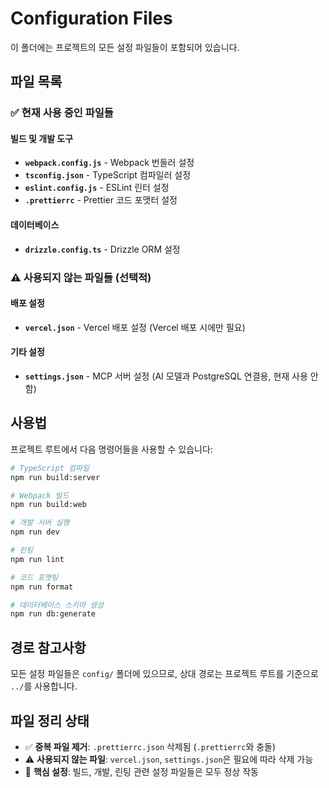 # Configuration Files

이 폴더에는 프로젝트의 모든 설정 파일들이 포함되어 있습니다.

## 파일 목록

### ✅ **현재 사용 중인 파일들**

#### 빌드 및 개발 도구

- **`webpack.config.js`** - Webpack 번들러 설정
- **`tsconfig.json`** - TypeScript 컴파일러 설정
- **`eslint.config.js`** - ESLint 린터 설정
- **`.prettierrc`** - Prettier 코드 포맷터 설정

#### 데이터베이스

- **`drizzle.config.ts`** - Drizzle ORM 설정

### ⚠️ **사용되지 않는 파일들 (선택적)**

#### 배포 설정

- **`vercel.json`** - Vercel 배포 설정 (Vercel 배포 시에만 필요)

#### 기타 설정

- **`settings.json`** - MCP 서버 설정 (AI 모델과 PostgreSQL 연결용, 현재 사용 안함)

## 사용법

프로젝트 루트에서 다음 명령어들을 사용할 수 있습니다:

```bash
# TypeScript 컴파일
npm run build:server

# Webpack 빌드
npm run build:web

# 개발 서버 실행
npm run dev

# 린팅
npm run lint

# 코드 포맷팅
npm run format

# 데이터베이스 스키마 생성
npm run db:generate
```

## 경로 참고사항

모든 설정 파일들은 `config/` 폴더에 있으므로, 상대 경로는 프로젝트 루트를 기준으로 `../`를 사용합니다.

## 파일 정리 상태

- ✅ **중복 파일 제거**: `.prettierrc.json` 삭제됨 (`.prettierrc`와 충돌)
- ⚠️ **사용되지 않는 파일**: `vercel.json`, `settings.json`은 필요에 따라 삭제 가능
- 🎯 **핵심 설정**: 빌드, 개발, 린팅 관련 설정 파일들은 모두 정상 작동
